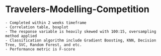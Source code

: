 # Travelers-Modelling-Competition
	- Completed within 2 weeks timeframe
	- Correlation table, boxplot
	- The response variable is heavily skewed with 100:15, oversampling method applied
	- Classification algorithm include Gradient Boosting, KNN, Decision Tree, SVC, Random Forest, and etc.
	- Performance metric is F-score
	
